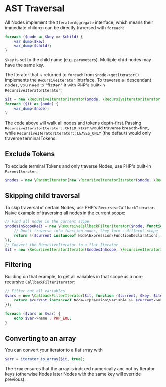 
# AST Traversal

All Nodes implement the `IteratorAggregate` interface, which means their immediate children can be directly traversed with `foreach`:

```php
foreach ($node as $key => $child) {
    var_dump($key)
    var_dump($child);
}
```

`$key` is set to the child name (e.g. `parameters`).
Multiple child nodes may have the same key.

The Iterator that is returned to `foreach` from `$node->getIterator()` implements the `RecursiveIterator` interface.
To traverse all descendant nodes, you need to "flatten" it with PHP's built-in `RecursiveIteratorIterator`:

```php
$it = new \RecursiveIteratorIterator($node, \RecursiveIteratorIterator::SELF_FIRST);
foreach ($it as $node) {
    var_dump($node);
}
```

The code above will walk all nodes and tokens depth-first.
Passing `RecursiveIteratorIterator::CHILD_FIRST` would traverse breadth-first, while `RecursiveIteratorIterator::LEAVES_ONLY` (the default) would only traverse terminal Tokens. 

## Exclude Tokens

To exclude terminal Tokens and only traverse Nodes, use PHP's built-in `ParentIterator`:

```php
$nodes = new \ParentIterator(new \RecursiveIteratorIterator($node, \RecursiveIteratorIterator::SELF_FIRST));
```

## Skipping child traversal

To skip traversal of certain Nodes, use PHP's `RecursiveCallbackIterator`.
Naive example of traversing all nodes in the current scope:

```php
// Find all nodes in the current scope
$nodesInScopeReIt = new \RecursiveCallbackFilterIterator($node, function ($current, $key, Iterator $iterator) {
    // Don't traverse into function nodes, they form a differnt scope
    return !($current instanceof Node\Expression\FunctionDeclaration);
});
// Convert the RecursiveIterator to a flat Iterator
$it = new \RecursiveIteratorIterator($nodesInScope, \RecursiveIteratorIterator::SELF_FIRST);
```

## Filtering

Building on that example, to get all variables in that scope us a non-recursive `CallbackFilterIterator`:

```php
// Filter out all variables
$vars = new \CallbackFilterIterator($it, function ($current, $key, $iterator) {
    return $current instanceof Node\Expression\Variable && $current->name instanceof Token;
});

foreach ($vars as $var) {
    echo $var->name . PHP_EOL;
}
```

## Converting to an array

You can convert your iterator to a flat array with

```php
$arr = iterator_to_array($it, true);
```

The `true` ensures that the array is indexed numerically and not by Iterator keys (otherwise Nodes later Nodes with the same key will override previous).
